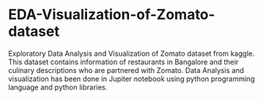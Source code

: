 # EDA-Visualization-of-Zomato-dataset
Exploratory Data Analysis and Visualization of Zomato dataset from kaggle. This dataset contains information of restaurants in Bangalore and their culinary descriptions who are partnered with Zomato. Data Analysis and visualization has been done in Jupiter notebook using python programming language and python libraries.
